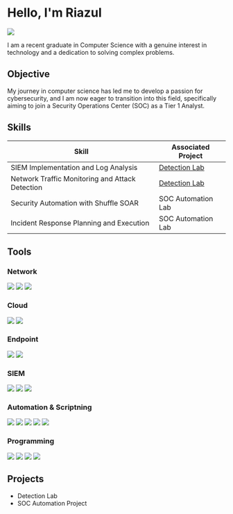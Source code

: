 # Hello, I'm Riazul
<a href="https://linkedin.com/in/riazulhasansu"><img src="https://img.shields.io/badge/-LinkedIn-0072b1?&style=for-the-badge&logo=linkedin&logoColor=white" /></a>



I am a recent graduate in Computer Science with a genuine interest in technology and a dedication to solving complex problems.

## Objective

My journey in computer science has led me to develop a passion for cybersecurity, and I am now eager to transition into this field, specifically aiming to join a Security Operations Center (SOC) as a Tier 1 Analyst.

## Skills

| Skill                                         | Associated Project         |
|-----------------------------------------------|----------------------------|
| SIEM Implementation and Log Analysis          | <a href="https://google.com">Detection Lab</a>|
| Network Traffic Monitoring and Attack Detection | <a href="https://google.com">Detection Lab</a>|
| Security Automation with Shuffle SOAR         | SOC Automation Lab|
| Incident Response Planning and Execution      | SOC Automation Lab|


## Tools

### Network
<div>
    <img src="https://img.shields.io/badge/-Wireshark-1679A7?&style=for-the-badge&logo=Wireshark&logoColor=white" />
    <img src="https://img.shields.io/badge/-Suricata-EF3B2D?&style=for-the-badge&logo=Suricata&logoColor=white" />
    <img src="https://img.shields.io/badge/-Zeek-777BB4?&style=for-the-badge&logo=Zeek&logoColor=white" />
</div>

### Cloud
<div>
    <img src="https://img.shields.io/badge/-Amazon_AWS-232F3E?&style=for-the-badge&logo=Amazon-AWS&logoColor=white" />
    <img src="https://img.shields.io/badge/-Velociraptor-4B275F?&style=for-the-badge&logo=Velociraptor&logoColor=white" />
</div>


### Endpoint
<div>
    <img src="https://img.shields.io/badge/-Microsoft_Defender_for_Endpoint-00A4EF?&style=for-the-badge&logo=Microsoft&logoColor=white" />
    <img src="https://img.shields.io/badge/-Velociraptor-4B275F?&style=for-the-badge&logo=Velociraptor&logoColor=white" />
</div>

### SIEM
<div>
    <img src="https://img.shields.io/badge/-Microsoft_Sentinel-0078D4?&style=for-the-badge&logo=Microsoft&logoColor=white" />
    <img src="https://img.shields.io/badge/-Splunk-000000?&style=for-the-badge&logo=Splunk&logoColor=white" />
    <img src="https://img.shields.io/badge/-Elastic-005571?&style=for-the-badge&logo=Elastic&logoColor=white" />
</div>

### Automation & Scriptning
<img src="https://img.shields.io/badge/-Linux_Shell_Script-121011?style=for-the-badge&logo=gnu-bash&logoColor=white" /> <img src="https://img.shields.io/badge/-Python_for_Automation-3776AB?style=for-the-badge&logo=python&logoColor=white" /> <img src="https://img.shields.io/badge/-PowerShell-5391FE?style=for-the-badge&logo=powershell&logoColor=white" /> <img src="https://img.shields.io/badge/-Jenkins-D24939?style=for-the-badge&logo=jenkins&logoColor=white" /> <img src="https://img.shields.io/badge/-Ansible-EE0000?style=for-the-badge&logo=ansible&logoColor=white" />

### Programming
<img src="https://img.shields.io/badge/-Java-007396?style=for-the-badge&logo=java&logoColor=white" /> <img src="https://img.shields.io/badge/-Python-3776AB?style=for-the-badge&logo=python&logoColor=white" /> <img src="https://img.shields.io/badge/-.NET-512BD4?style=for-the-badge&logo=dotnet&logoColor=white" /> <img src="https://img.shields.io/badge/-Flutter-02569B?style=for-the-badge&logo=flutter&logoColor=white" />








## Projects
- Detection Lab
- SOC Automation Project
